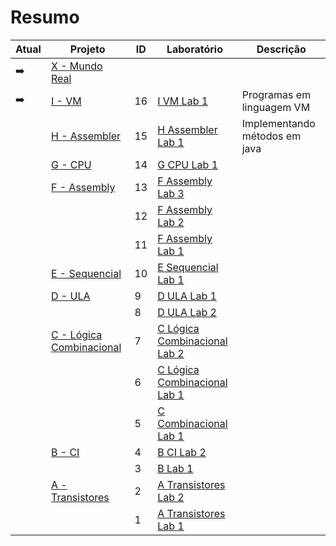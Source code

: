# Resumo

| Atual         | Projeto                                                      | ID | Laboratório                                                    | Descrição                     |
|---------------|--------------------------------------------------------------|----|----------------------------------------------------------------|-------------------------------|
| :arrow_right: | [X - Mundo Real](/X-Processadores-Projeto/)                  |    |                                                                |                               |
| :arrow_right: | [I - VM](/I-VM-Projeto/)                                     | 16 | [I VM Lab 1](/I-VM-Lab-1)                                      | Programas em linguagem VM     |
|               | [H - Assembler](/H-Assembler-Projeto/)                       | 15 | [H Assembler Lab 1](/H-Assembler-Lab-1/)                       | Implementando métodos em java |
|               | [G - CPU](/G-CPU-Projeto/)                                   | 14 | [G CPU Lab 1](/G-CPU-Lab-1/)                                   |                               |
|               | [F - Assembly](/F-Assembly-Projeto/)                         | 13 | [F Assembly Lab 3](/F-Assembly-Lab-3/)                         |                               |
|               |                                                              | 12 | [F Assembly Lab 2](/F-Assembly-Lab-2/)                         |                               |
|               |                                                              | 11 | [F Assembly Lab 1](/F-Assembly-Lab-1/)                         |                               |
|               | [E - Sequencial](/E-Sequencial-Projeto/)                     | 10 | [E Sequencial Lab 1](/E-Sequencial-Lab-1/)                     |                               |
|               | [D - ULA](/D-ULA-Projeto/ )                                  |  9 | [D ULA Lab 1](/D-ULA-Lab-1/)                                   |                               |
|               |                                                              |  8 | [D ULA Lab 2](/D-ULA-Lab-2/)                                   |                               |
|               | [C - Lógica Combinacional](/C-Logica-Combinacional-Projeto/) |  7 | [C Lógica Combinacional Lab 2](/C-Logica-Combinacional-Lab-3/) |                               |
|               |                                                              |  6 | [C Lógica Combinacional Lab 1](/C-Logica-Combinacional-Lab-2/) |                               |
|               |                                                              |  5 | [C Combinacional Lab 1](/C-Logica-Combinacional-Lab-1/)        |                               |
|               | [B - CI](/B-CI-Projeto/)                                     |  4 | [B CI Lab 2](/B-Circuitos-Integrados-Lab-2/)                   |                               |
|               |                                                              |  3 | [B Lab 1](/B-Circuitos-Integrados-Lab-1/)                      |                               |
|               | [A - Transistores](/A-Transistores-Projeto/)                 |  2 | [A Transistores Lab 2](/A-Transistores-Lab-2/)                 |                               |
|               |                                                              |  1 | [A Transistores Lab 1](/A-Transistores-Lab-1/)                 |                               |



